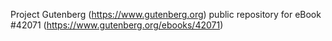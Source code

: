 Project Gutenberg (https://www.gutenberg.org) public repository for eBook #42071 (https://www.gutenberg.org/ebooks/42071)

